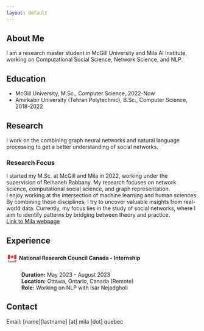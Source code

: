 ```yaml
---
layout: default
---
```


<!-- About Me -->
## About Me
I am a research master student in McGill University and Mila AI Institute, working on Computational Social Science, Network Science, and NLP.

## Education
- McGill University, M.Sc., Computer Science, 2022-Now
- Amirkabir University (Tehran Polytechnic), B.Sc., Computer Science, 2018-2022

<!-- Research -->
## Research
I work on the combining graph neural networks and natural language processing to get a better understanding of social networks.
### Research Focus
I started my M.Sc. at McGill and Mila in 2022, working under the supervision of Reihaneh Rabbany. My research focuses on network science, computational social science, and graph representation.  
I enjoy working at the intersection of machine learning and human sciences. By combining these disciplines, I try to uncover valuable insights from real-world data. Currently, my focus lies in the study of social networks, where I aim to identify patterns by bridging between theory and practice.  
[Link to Mila webpage](https://mila.quebec/en/person/sahar-omidi-shayegan/)


<!-- ## Publications
- -->

## Experience

<!-- ![NRC Logo](figs/nrc_logo.jpeg){:class="logo"} 
#### National Research Council Canada / Conseil national de recherches Canada · Internship -->
#### <img src="figs/nrc_logo.jpeg" alt="NRC Logo" style="width: 30px; height: 30px; vertical-align: middle;"> National Research Council Canada - Internship  

&nbsp;&nbsp;&nbsp;&nbsp;&nbsp;&nbsp;&nbsp;&nbsp;&nbsp; **Duration:** May 2023 - August 2023  
&nbsp;&nbsp;&nbsp;&nbsp;&nbsp;&nbsp;&nbsp;&nbsp;&nbsp; **Location:** Ottawa, Ontario, Canada (Remote)  
&nbsp;&nbsp;&nbsp;&nbsp;&nbsp;&nbsp;&nbsp;&nbsp;&nbsp; **Role:** Working on NLP with Isar Nejadgholi

<!-- Contact -->
## Contact
Email: [name][lastname] [at] mila [dot] quebec
